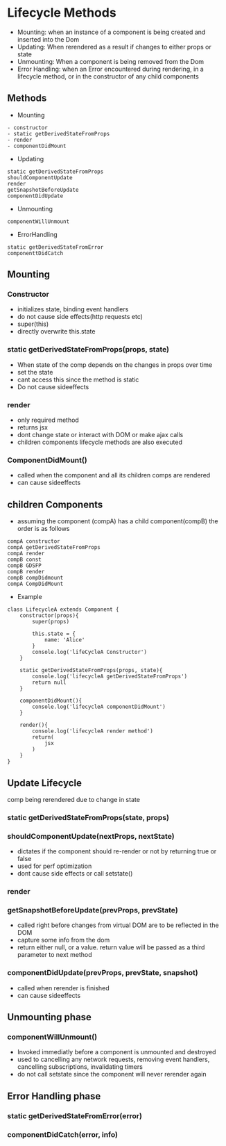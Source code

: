 
# Lifecycle Methods

- Mounting: when an instance of a component is being created and inserted into the Dom
- Updating: When rerendered as a result if changes to either props or state
- Unmounting: When a component is being removed from the Dom
- Error Handling: when an Error encountered during rendering, in a lifecycle method, or in the constructor of any child components

## Methods
- Mounting
```
- constructor
- static getDerivedStateFromProps
- render 
- componentDidMount
```

- Updating
```
static getDerivedStateFromProps
shouldComponentUpdate
render
getSnapshotBeforeUpdate
componentDidUpdate
```

- Unmounting
```
componentWillUnmount
```

- ErrorHandling
```
static getDerivedStateFromError
componenttDidCatch
```

## Mounting

### Constructor
- initializes state, binding event handlers
- do not cause side effects(http requests etc)
- super(this)
- directly overwrite this.state

### static getDerivedStateFromProps(props, state)
- When state of the comp depends on the changes in props over time
- set the state
- cant access this since the method is static
- Do not cause sideeffects

### render
- only required method
- returns jsx 
- dont change state or interact with DOM or make ajax calls
- children components lifecycle methods are also executed

### ComponentDidMount()
- called when the component and all its children comps are rendered
- can cause sideeffects

## children Components
- assuming the component (compA) has a child component(compB) the order is as follows
```
compA constructor
compA getDerivedStateFromProps
compA render
compB const
compB GDSFP
compB render
compB compDidmount
compA CompDidMount
```
- Example
```
class LifecycleA extends Component {
    constructor(props){
        super(props)

        this.state = {
            name: 'Alice'
        }
        console.log('lifeCycleA Constructor')
    }

    static getDerivedStateFromProps(props, state){
        console.log('lifecycleA getDerivedStateFromProps')
        return null
    }

    componentDidMount(){
        console.log('lifecycleA componentDidMount')
    }

    render(){
        console.log('lifecycleA render method')
        return(
            jsx
        )
    }
}
```

## Update Lifecycle
comp being rerendered due to change in state

### static getDerivedStateFromProps(state, props)
### shouldComponentUpdate(nextProps, nextState)
- dictates if the component should re-render or not by returning true or false
- used for perf optimization
- dont cause side effects or call setstate()
### render
### getSnapshotBeforeUpdate(prevProps, prevState)
- called right before changes from virtual DOM are to be reflected in the DOM
- capture some info from the dom
- return either null, or a value. return value will be passed as a third parameter to next method
### componentDidUpdate(prevProps, prevState, snapshot)
- called when rerender is finished
- can cause sideeffects

## Unmounting phase
### componentWillUnmount()
- Invoked immediatly before a component is unmounted and destroyed
- used to cancelling any network requests, removing event handlers, cancelling subscriptions, invalidating timers
- do not call setstate since the component will never rerender again

## Error Handling phase
### static getDerivedStateFromError(error)
### componentDidCatch(error, info)
